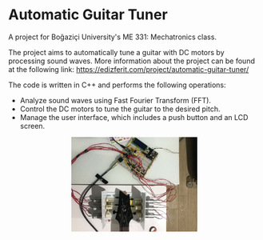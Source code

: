 # Automatic Guitar Tuner

A project for Boğaziçi University's ME 331: Mechatronics class.

The project aims to automatically tune a guitar with DC motors by processing sound waves. More information about the project can be found at the following link: https://edizferit.com/project/automatic-guitar-tuner/

The code is written in C++ and performs the following operations:

* Analyze sound waves using Fast Fourier Transform (FFT).
* Control the DC motors to tune the guitar to the desired pitch.
* Manage the user interface, which includes a push button and an LCD screen.

<p align="center">
  <img src="https://github.com/edizferit/Automatic_Guitar_Tuner/blob/main/figures/preview.jpg?raw=true" width="50%">
</p>
